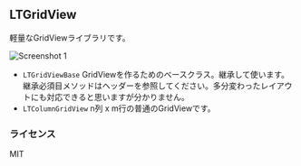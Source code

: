 ## LTGridView

軽量なGridViewライブラリです。

![Screenshot 1](https://dl.dropbox.com/u/12920364/github_images/ltgridview_pad.png)

* `LTGridViewBase` GridViewを作るためのベースクラス。継承して使います。継承必須目メソッドはヘッダーを参照してください。多分変わったレイアウトにも対応できると思いますが分かりません。
* `LTColumnGridView` n列 x m行の普通のGridViewです。 

### ライセンス
MIT
